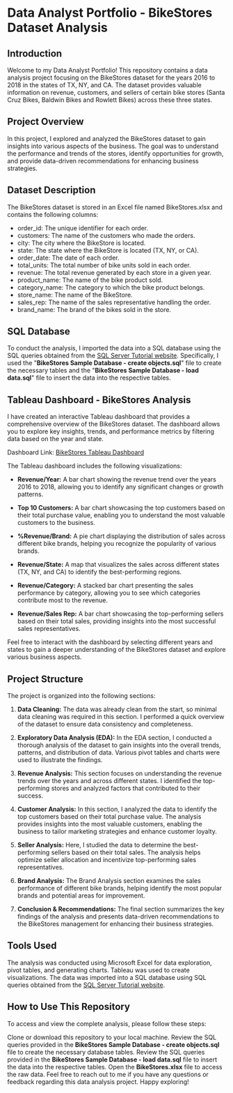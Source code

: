 # Data Analyst Portfolio - BikeStores Dataset Analysis

## Introduction
Welcome to my Data Analyst Portfolio! This repository contains a data analysis project focusing on the BikeStores dataset for the years 2016 to 2018 in the states of TX, NY, and CA. The dataset provides valuable information on revenue, customers, and sellers of certain bike stores (Santa Cruz Bikes, Baldwin Bikes and Rowlett Bikes) across these three states.

## Project Overview
In this project, I explored and analyzed the BikeStores dataset to gain insights into various aspects of the business. The goal was to understand the performance and trends of the stores, identify opportunities for growth, and provide data-driven recommendations for enhancing business strategies.

## Dataset Description
The BikeStores dataset is stored in an Excel file named BikeStores.xlsx and contains the following columns:

- order_id: The unique identifier for each order.
- customers: The name of the customers who made the orders.
- city: The city where the BikeStore is located.
- state: The state where the BikeStore is located (TX, NY, or CA).
- order_date: The date of each order.
- total_units: The total number of bike units sold in each order.
- revenue: The total revenue generated by each store in a given year.
- product_name: The name of the bike product sold.
- category_name: The category to which the bike product belongs.
- store_name: The name of the BikeStore.
- sales_rep: The name of the sales representative handling the order.
- brand_name: The brand of the bikes sold in the store.
## SQL Database
To conduct the analysis, I imported the data into a SQL database using the SQL queries obtained from the [SQL Server Tutorial website](https://www.sqlservertutorial.net/load-sample-database/). Specifically, I used the "**BikeStores Sample Database - create objects.sql**" file to create the necessary tables and the "**BikeStores Sample Database - load data.sql**" file to insert the data into the respective tables.

## Tableau Dashboard - BikeStores Analysis
I have created an interactive Tableau dashboard that provides a comprehensive overview of the BikeStores dataset. The dashboard allows you to explore key insights, trends, and performance metrics by filtering data based on the year and state.

Dashboard Link: [BikeStores Tableau Dashboard](https://public.tableau.com/app/profile/alejandro.hansen/viz/BikeStoresDashboard_16902270155510/Dashboard1)

The Tableau dashboard includes the following visualizations:

- **Revenue/Year:** A bar chart showing the revenue trend over the years 2016 to 2018, allowing you to identify any significant changes or growth patterns.

- **Top 10 Customers:** A bar chart showcasing the top customers based on their total purchase value, enabling you to understand the most valuable customers to the business.

- **%Revenue/Brand:** A pie chart displaying the distribution of sales across different bike brands, helping you recognize the popularity of various brands.

- **Revenue/State:** A map that visualizes the sales across different states (TX, NY, and CA) to identify the best-performing regions.

- **Revenue/Category:** A stacked bar chart presenting the sales performance by category, allowing you to see which categories contribute most to the revenue.

- **Revenue/Sales Rep:** A bar chart showcasing the top-performing sellers based on their total sales, providing insights into the most successful sales representatives.

Feel free to interact with the dashboard by selecting different years and states to gain a deeper understanding of the BikeStores dataset and explore various business aspects.


## Project Structure
The project is organized into the following sections:

1. **Data Cleaning:** The data was already clean from the start, so minimal data cleaning was required in this section. I performed a quick overview of the dataset to ensure data consistency and completeness.

1. **Exploratory Data Analysis (EDA):** In the EDA section, I conducted a thorough analysis of the dataset to gain insights into the overall trends, patterns, and distribution of data. Various pivot tables and charts were used to illustrate the findings.

1. **Revenue Analysis:** This section focuses on understanding the revenue trends over the years and across different states. I identified the top-performing stores and analyzed factors that contributed to their success.

1. **Customer Analysis:** In this section, I analyzed the data to identify the top customers based on their total purchase value. The analysis provides insights into the most valuable customers, enabling the business to tailor marketing strategies and enhance customer loyalty.

1. **Seller Analysis:** Here, I studied the data to determine the best-performing sellers based on their total sales. The analysis helps optimize seller allocation and incentivize top-performing sales representatives.

1. **Brand Analysis:** The Brand Analysis section examines the sales performance of different bike brands, helping identify the most popular brands and potential areas for improvement.

1. **Conclusion & Recommendations:** The final section summarizes the key findings of the analysis and presents data-driven recommendations to the BikeStores management for enhancing their business strategies.

## Tools Used
The analysis was conducted using Microsoft Excel for data exploration, pivot tables, and generating charts. Tableau was used to create visualizations. The data was imported into a SQL database using SQL queries obtained from the [SQL Server Tutorial website](https://www.sqlservertutorial.net/load-sample-database/).

## How to Use This Repository
To access and view the complete analysis, please follow these steps:

Clone or download this repository to your local machine.
Review the SQL queries provided in the **BikeStores Sample Database - create objects.sql** file to create the necessary database tables.
Review the SQL queries provided in the **BikeStores Sample Database - load data.sql** file to insert the data into the respective tables.
Open the **BikeStores.xlsx** file to access the raw data.
Feel free to reach out to me if you have any questions or feedback regarding this data analysis project. Happy exploring!
